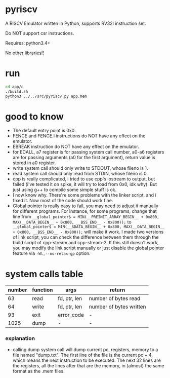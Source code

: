 # pyriscv
A RISCV Emulator written in Python, supports RV32I instruction set.

Do NOT support csr instructions.

Requires:
  python3.4+
  
No other libraries!!

# run
```bash
cd app/c
./build.sh
python3 ../../src/pyriscv.py app.mem
```

# good to know
- The default entry point is 0x0.
- FENCE and FENCE.I instructions do NOT have any effect on the emulator.
- EBREAK instruction do NOT have any effect on the emulator.
- for ECALL, a7 register is for passing system call number, a0-a6 registers are for passing arguments (a0 for the first argument),
return value is stored in a0 register.
- write system call should only write to STDOUT, whose fileno is 1.
- read system call should only read from STDIN, whose fileno is 0.
- cpp is really complicated, i tried to use cpp's iostream to output, but failed (i've tested it on spike, it will try to load from 0x0, idk why). But just using g++ to compile some simple stuff is ok.
- I now know why. There're some problems with the linker script, and i fixed it. Now most of the code should work fine.
- Global pointer is really easy to fail, you may need to adjust it manually for different programs.
For instance, for some programs, change that line from
``__global_pointer$ = MIN(__PREINIT_ARRAY_BEGIN__ + 0x800,
MAX(__DATA_BEGIN__ + 0x800, __BSS_END__ - 0x800));``
to ``  __global_pointer$ = MIN(__SDATA_BEGIN__ + 0x800,
MAX(__DATA_BEGIN__ + 0x800, __BSS_END__ - 0x800));`` will make it work.
I made two versions of link script, you can check the difference between them through the build script of cpp-stream and cpp-stream-2. If this still doesn't work, you may modify the link script manually or just disable the global pointer feature
via ``-Wl,--no-relax-gp`` option.

# system calls table
| number | function | args | return |
|--------|----------|------|--------|
| 63     | read     | fd, ptr, len | number of bytes read |
| 64     | write    | fd, ptr, len | number of bytes written |
| 93     | exit     | error_code | - |
| 1025   | dump     | - | - |

### explanation
- calling dump system call will dump current pc,
registers, memory to a file named "dump.txt".
The first line of the file is the current pc + 4,
which means the next instruction to be executed.
The next 32 lines are the registers,
all the lines after that are the memory,
in (almost) the same format as the .mem files.